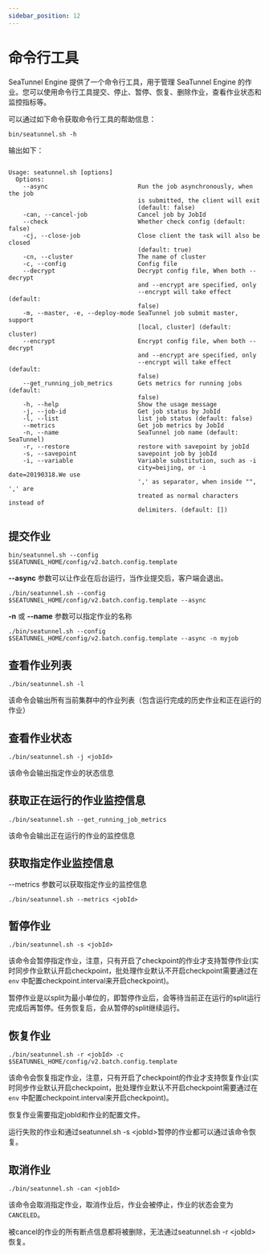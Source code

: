 ```yaml
---
sidebar_position: 12
---
```


# 命令行工具

SeaTunnel Engine 提供了一个命令行工具，用于管理 SeaTunnel Engine 的作业。您可以使用命令行工具提交、停止、暂停、恢复、删除作业，查看作业状态和监控指标等。

可以通过如下命令获取命令行工具的帮助信息：

```shell
bin/seatunnel.sh -h
```

输出如下：

```shell

Usage: seatunnel.sh [options]
  Options:
    --async                         Run the job asynchronously, when the job 
                                    is submitted, the client will exit 
                                    (default: false)
    -can, --cancel-job              Cancel job by JobId
    --check                         Whether check config (default: false)
    -cj, --close-job                Close client the task will also be closed 
                                    (default: true)
    -cn, --cluster                  The name of cluster
    -c, --config                    Config file
    --decrypt                       Decrypt config file, When both --decrypt 
                                    and --encrypt are specified, only 
                                    --encrypt will take effect (default: 
                                    false) 
    -m, --master, -e, --deploy-mode SeaTunnel job submit master, support 
                                    [local, cluster] (default: cluster)
    --encrypt                       Encrypt config file, when both --decrypt 
                                    and --encrypt are specified, only 
                                    --encrypt will take effect (default: 
                                    false) 
    --get_running_job_metrics       Gets metrics for running jobs (default: 
                                    false) 
    -h, --help                      Show the usage message
    -j, --job-id                    Get job status by JobId
    -l, --list                      list job status (default: false)
    --metrics                       Get job metrics by JobId
    -n, --name                      SeaTunnel job name (default: SeaTunnel)
    -r, --restore                   restore with savepoint by jobId
    -s, --savepoint                 savepoint job by jobId
    -i, --variable                  Variable substitution, such as -i 
                                    city=beijing, or -i date=20190318.We use 
                                    ',' as separator, when inside "", ',' are 
                                    treated as normal characters instead of 
                                    delimiters. (default: [])

```

## 提交作业

```shell
bin/seatunnel.sh --config $SEATUNNEL_HOME/config/v2.batch.config.template
```

**--async** 参数可以让作业在后台运行，当作业提交后，客户端会退出。

```shell
./bin/seatunnel.sh --config $SEATUNNEL_HOME/config/v2.batch.config.template --async
```

**-n** 或 **--name** 参数可以指定作业的名称

```shell
./bin/seatunnel.sh --config $SEATUNNEL_HOME/config/v2.batch.config.template --async -n myjob
```

## 查看作业列表

```shell
./bin/seatunnel.sh -l
```

该命令会输出所有当前集群中的作业列表（包含运行完成的历史作业和正在运行的作业）

## 查看作业状态

```shell
./bin/seatunnel.sh -j <jobId>
```

该命令会输出指定作业的状态信息

## 获取正在运行的作业监控信息

```shell
./bin/seatunnel.sh --get_running_job_metrics
```

该命令会输出正在运行的作业的监控信息

## 获取指定作业监控信息

--metrics 参数可以获取指定作业的监控信息

```shell
./bin/seatunnel.sh --metrics <jobId>
```

## 暂停作业

```shell
./bin/seatunnel.sh -s <jobId>
```

该命令会暂停指定作业，注意，只有开启了checkpoint的作业才支持暂停作业(实时同步作业默认开启checkpoint，批处理作业默认不开启checkpoint需要通过在 `env` 中配置checkpoint.interval来开启checkpoint)。

暂停作业是以split为最小单位的，即暂停作业后，会等待当前正在运行的split运行完成后再暂停。任务恢复后，会从暂停的split继续运行。

## 恢复作业

```shell
./bin/seatunnel.sh -r <jobId> -c $SEATUNNEL_HOME/config/v2.batch.config.template
```

该命令会恢复指定作业，注意，只有开启了checkpoint的作业才支持恢复作业(实时同步作业默认开启checkpoint，批处理作业默认不开启checkpoint需要通过在 `env` 中配置checkpoint.interval来开启checkpoint)。

恢复作业需要指定jobId和作业的配置文件。

运行失败的作业和通过seatunnel.sh -s &lt;jobId&gt;暂停的作业都可以通过该命令恢复。

## 取消作业

```shell
./bin/seatunnel.sh -can <jobId>
```

该命令会取消指定作业，取消作业后，作业会被停止，作业的状态会变为`CANCELED`。

被cancel的作业的所有断点信息都将被删除，无法通过seatunnel.sh -r &lt;jobId&gt;恢复。

